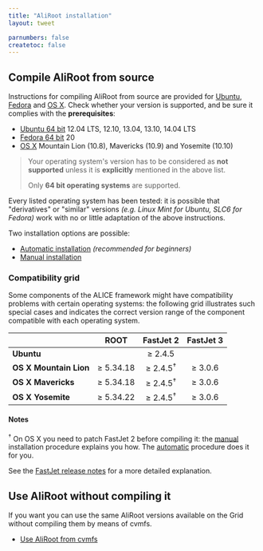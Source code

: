 ```yaml
---
title: "AliRoot installation"
layout: tweet

parnumbers: false
createtoc: false
---
```



Compile AliRoot from source
---------------------------

Instructions for compiling AliRoot from source are provided for
[Ubuntu](http://www.ubuntu.com/), [Fedora](http://fedoraproject.org/)
and [OS X](http://www.apple.com/osx). Check whether your version is
supported, and be sure it complies with the **prerequisites**:

* [Ubuntu 64 bit](prereq-ubuntu) 12.04 LTS, 12.10, 13.04, 13.10,
  14.04 LTS
* [Fedora 64 bit](prereq-fedora) 20
* [OS X](prereq-osx) Mountain Lion (10.8), Mavericks (10.9) and
  Yosemite (10.10)

> Your operating system's version has to be considered as **not
> supported** unless it is **explicitly** mentioned in the above list.
>
> Only **64 bit operating systems** are supported.

Every listed operating system has been tested: it is possible that
"derivatives" or "similar" versions *(e.g. Linux Mint for Ubuntu, SLC6
for Fedora)* work with no or little adaptation of the above
instructions.

Two installation options are possible:

* [Automatic installation](auto) *(recommended for beginners)*
* [Manual installation](manual)


### Compatibility grid

Some components of the ALICE framework might have compatibility
problems with certain operating systems: the following grid
illustrates such special cases and indicates the correct version range
of the component compatible with each operating system.

|                        | ROOT      | FastJet 2           | FastJet 3 |
| ---------------------- |:---------:|:-------------------:|:---------:|
| **Ubuntu**             |           | ≥ 2.4.5             |           |
| **OS X Mountain Lion** | ≥ 5.34.18 | ≥ 2.4.5<sup>†</sup> | ≥ 3.0.6   |
| **OS X Mavericks**     | ≥ 5.34.18 | ≥ 2.4.5<sup>†</sup> | ≥ 3.0.6   |
| **OS X Yosemite**      | ≥ 5.34.22 | ≥ 2.4.5<sup>†</sup> | ≥ 3.0.6   |


#### Notes

<sup>†</sup> On OS X you need to patch FastJet 2 before compiling it:
the [manual](manual) installation procedure explains you how. The
[automatic](auto) procedure does it for you.

See the [FastJet release notes](http://fastjet.fr/all-releases.html)
for a more detailed explanation.


Use AliRoot without compiling it
--------------------------------

If you want you can use the same AliRoot versions available on the
Grid without compiling them by means of cvmfs.

* [Use AliRoot from cvmfs](cvmfs)
